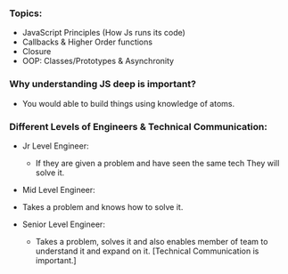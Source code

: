   ### Topics:
  - JavaScript Principles (How Js runs its code)
  - Callbacks & Higher Order functions
  - Closure
  - OOP: Classes/Prototypes & Asynchronity
  
  
  ### Why understanding JS deep is important?
  - You would able to build things using knowledge of atoms. 
  
  
  ### Different Levels of Engineers & Technical Communication:
  - Jr Level Engineer: 
    - If they are given a problem and have seen the same tech
    They will solve it.
    
  - Mid Level Engineer:
   - Takes a problem and knows how to solve it.
   
  - Senior Level Engineer:
    - Takes a problem, solves it and also enables member of team to understand it and expand on it. [Technical Communication is important.]  
